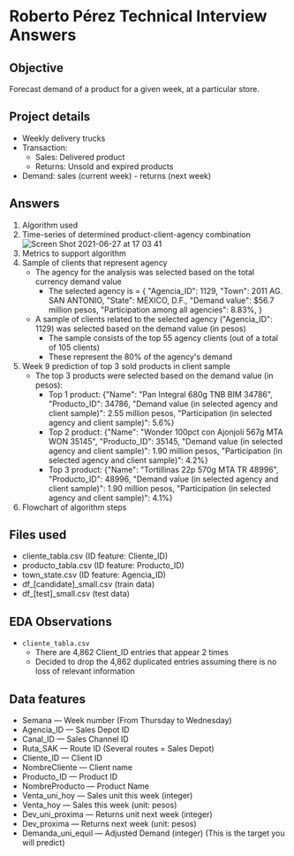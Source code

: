 # Roberto Pérez Technical Interview Answers

## Objective
Forecast demand of a product for a given week, at a particular store.

## Project details
- Weekly delivery trucks
- Transaction:
    - Sales: Delivered product 
    - Returns: Unsold and expired products
- Demand: sales (current week) - returns (next week)

## Answers
1. Algorithm used
2. Time-series of determined product-client-agency combination
    ![Screen Shot 2021-06-27 at 17 03 41](https://user-images.githubusercontent.com/48889991/123560725-a255c500-d769-11eb-947e-2b7cf401f98b.png)
3. Metrics to support algorithm
4. Sample of clients that represent agency
    - The agency for the analysis was selected based on the total currency demand value
        - The selected agency is = {
                                        "Agencia_ID": 1129,
                                        "Town": 2011 AG. SAN ANTONIO,
                                        "State": MÉXICO, D.F.,
                                        "Demand value": $56.7 million pesos,
                                        "Participation among all agencies": 8.83%,
                                   }
    - A sample of clients related to the selected agency ("Agencia_ID": 1129) was selected based on the demand value (in pesos)
        - The sample consists of the top 55 agency clients (out of a total of 105 clients)
        - These represent the 80% of the agency's demand
5. Week 9 prediction of top 3 sold products in client sample
    - The top 3 products were selected based on the demand value (in pesos):
        - Top 1 product: {"Name": "Pan Integral 680g TNB BIM 34786", "Producto_ID": 34786, "Demand value (in selected agency and client sample)": 2.55 million pesos, "Participation (in selected agency and client sample)": 5.6%}
        - Top 2 product: {"Name": "Wonder 100pct con Ajonjoli 567g MTA WON 35145", "Producto_ID": 35145, "Demand value (in selected agency and client sample)": 1.90 million pesos, "Participation (in selected agency and client sample)": 4.2%}
        - Top 3 product: {"Name": "Tortillinas 22p 570g MTA TR 48996", "Producto_ID": 48996, "Demand value (in selected agency and client sample)": 1.90 million pesos, "Participation (in selected agency and client sample)": 4.1%}
6. Flowchart of algorithm steps

## Files used
- cliente_tabla.csv (ID feature: Cliente_ID)
- producto_tabla.csv (ID feature: Producto_ID)
- town_state.csv (ID feature: Agencia_ID)
- df_[candidate]_small.csv (train data)
- df_[test]_small.csv (test data)

## EDA Observations
- `cliente_tabla.csv`
    - There are 4,862 Client_ID entries that appear 2 times
    - Decided to drop the 4,862 duplicated entries assuming there is no loss of relevant information

## Data features
- Semana — Week number (From Thursday to Wednesday)
- Agencia_ID — Sales Depot ID
- Canal_ID — Sales Channel ID
- Ruta_SAK — Route ID (Several routes = Sales Depot)
- Cliente_ID — Client ID
- NombreCliente — Client name
- Producto_ID — Product ID
- NombreProducto — Product Name
- Venta_uni_hoy — Sales unit this week (integer)
- Venta_hoy — Sales this week (unit: pesos)
- Dev_uni_proxima — Returns unit next week (integer)
- Dev_proxima — Returns next week (unit: pesos)
- Demanda_uni_equil — Adjusted Demand (integer) (This is the target you will predict)